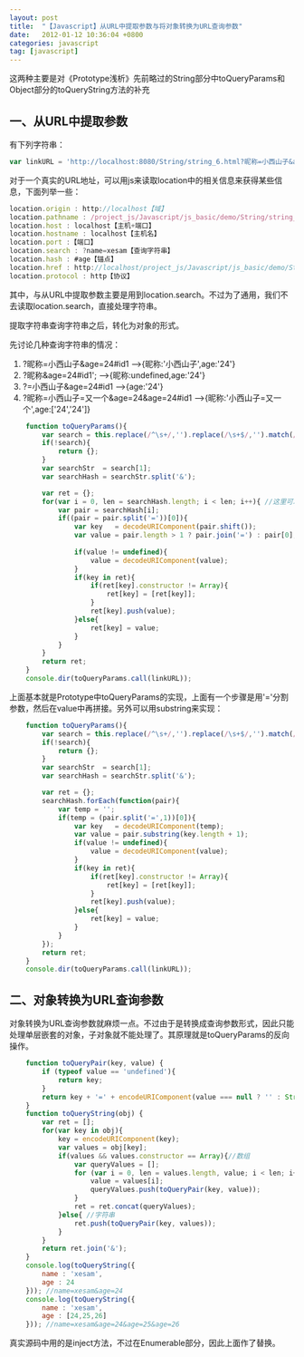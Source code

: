 ```yaml
---
layout: post
title:  "【Javascript】从URL中提取参数与将对象转换为URL查询参数"
date:   2012-01-12 10:36:04 +0800
categories: javascript
tag: [javascript]
---
```

这两种主要是对《Prototype浅析》先前略过的String部分中toQueryParams和Object部分的toQueryString方法的补充

## 一、从URL中提取参数

有下列字符串：

```javascript
var linkURL = 'http://localhost:8080/String/string_6.html?昵称=小西山子&age=24#id1';
```
对于一个真实的URL地址，可以用js来读取location中的相关信息来获得某些信息，下面列举一些：

```javascript
location.origin : http://localhost【域】
location.pathname : /project_js/Javascript/js_basic/demo/String/string_6.html【URL路径】
location.host : localhost【主机+端口】
location.hostname : localhost【主机名】
location.port :【端口】
location.search : ?name=xesam【查询字符串】
location.hash : #age【锚点】
location.href : http://localhost/project_js/Javascript/js_basic/demo/String/string_6.html?name=xesam#age【完整形式】
location.protocol : http【协议】
```
其中，与从URL中提取参数主要是用到location.search。不过为了通用，我们不去读取location.search，直接处理字符串。

提取字符串查询字符串之后，转化为对象的形式。

先讨论几种查询字符串的情况：

1. ?昵称=小西山子&age=24#id1  -->{昵称:'小西山子',age:'24'}
2. ?昵称&age=24#id1';  -->{昵称:undefined,age:'24'}
3. ?=小西山子&age=24#id1  -->{age:'24'}
4. ?昵称=小西山子=又一个&age=24&age=24#id1   -->{昵称:'小西山子=又一个',age:['24','24']}

```javascript
    function toQueryParams(){
        var search = this.replace(/^\s+/,'').replace(/\s+$/,'').match(/([^?#]*)(#.*)?$/);//提取location.search中'?'后面的部分
        if(!search){
            return {};
        }
        var searchStr  = search[1];
        var searchHash = searchStr.split('&');

        var ret = {};
        for(var i = 0, len = searchHash.length; i < len; i++){ //这里可以调用each方法
            var pair = searchHash[i];
            if((pair = pair.split('='))[0]){
                var key   = decodeURIComponent(pair.shift());
                var value = pair.length > 1 ? pair.join('=') : pair[0];
                
                if(value != undefined){
                    value = decodeURIComponent(value);
                }
                if(key in ret){
                    if(ret[key].constructor != Array){
                        ret[key] = [ret[key]];
                    }
                    ret[key].push(value);
                }else{
                    ret[key] = value;
                }
            }
        }
        return ret;
    }
    console.dir(toQueryParams.call(linkURL));
````

上面基本就是Prototype中toQueryParams的实现，上面有一个步骤是用'='分割参数，然后在value中再拼接。另外可以用substring来实现：

```javascript
    function toQueryParams(){
        var search = this.replace(/^\s+/,'').replace(/\s+$/,'').match(/([^?#]*)(#.*)?$/);
        if(!search){
            return {};
        }
        var searchStr  = search[1];
        var searchHash = searchStr.split('&');

        var ret = {};
        searchHash.forEach(function(pair){
            var temp = '';
            if(temp = (pair.split('=',1))[0]){
                var key   = decodeURIComponent(temp);
                var value = pair.substring(key.length + 1);
                if(value != undefined){
                    value = decodeURIComponent(value);
                }
                if(key in ret){
                    if(ret[key].constructor != Array){
                        ret[key] = [ret[key]];
                    }
                    ret[key].push(value);
                }else{
                    ret[key] = value;
                }
            }
        });
        return ret;
    }
    console.dir(toQueryParams.call(linkURL));
```

## 二、对象转换为URL查询参数

对象转换为URL查询参数就麻烦一点。不过由于是转换成查询参数形式，因此只能处理单层嵌套的对象，子对象就不能处理了。其原理就是toQueryParams的反向操作。

```javascript
    function toQueryPair(key, value) {
        if (typeof value == 'undefined'){
            return key;
        }
        return key + '=' + encodeURIComponent(value === null ? '' : String(value));
    }
    function toQueryString(obj) {
        var ret = [];
        for(var key in obj){
            key = encodeURIComponent(key);
            var values = obj[key];
            if(values && values.constructor == Array){//数组
                var queryValues = [];
                for (var i = 0, len = values.length, value; i < len; i++) {
                    value = values[i];
                    queryValues.push(toQueryPair(key, value));
                }
                ret = ret.concat(queryValues);
            }else{ //字符串
                ret.push(toQueryPair(key, values));
            }
        }
        return ret.join('&');
    }
    console.log(toQueryString({
        name : 'xesam',
        age : 24
    })); //name=xesam&age=24
    console.log(toQueryString({
        name : 'xesam',
        age : [24,25,26]
    })); //name=xesam&age=24&age=25&age=26
```

真实源码中用的是inject方法，不过在Enumerable部分，因此上面作了替换。
